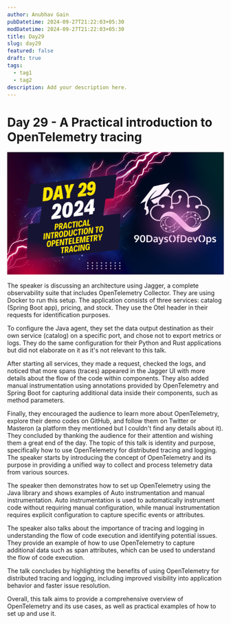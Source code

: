 ```yaml
---
author: Anubhav Gain
pubDatetime: 2024-09-27T21:22:03+05:30
modDatetime: 2024-09-27T21:22:03+05:30
title: Day29
slug: day29
featured: false
draft: true
tags:
  - tag1
  - tag2
description: Add your description here.
---
```


# Day 29 - A Practical introduction to OpenTelemetry tracing

[![Watch the video](thumbnails/day29.png)](https://www.youtube.com/watch?v=MqsIpGEbt4w)

The speaker is discussing an architecture using Jagger, a complete observability suite that includes OpenTelemetry Collector. They are using Docker to run this setup. The application consists of three services: catalog (Spring Boot app), pricing, and stock. They use the Otel header in their requests for identification purposes.

To configure the Java agent, they set the data output destination as their own service (catalog) on a specific port, and chose not to export metrics or logs. They do the same configuration for their Python and Rust applications but did not elaborate on it as it's not relevant to this talk.

After starting all services, they made a request, checked the logs, and noticed that more spans (traces) appeared in the Jagger UI with more details about the flow of the code within components. They also added manual instrumentation using annotations provided by OpenTelemetry and Spring Boot for capturing additional data inside their components, such as method parameters.

Finally, they encouraged the audience to learn more about OpenTelemetry, explore their demo codes on GitHub, and follow them on Twitter or Masteron (a platform they mentioned but I couldn't find any details about it). They concluded by thanking the audience for their attention and wishing them a great end of the day.
The topic of this talk is identity and purpose, specifically how to use OpenTelemetry for distributed tracing and logging. The speaker starts by introducing the concept of OpenTelemetry and its purpose in providing a unified way to collect and process telemetry data from various sources.

The speaker then demonstrates how to set up OpenTelemetry using the Java library and shows examples of Auto instrumentation and manual instrumentation. Auto instrumentation is used to automatically instrument code without requiring manual configuration, while manual instrumentation requires explicit configuration to capture specific events or attributes.

The speaker also talks about the importance of tracing and logging in understanding the flow of code execution and identifying potential issues. They provide an example of how to use OpenTelemetry to capture additional data such as span attributes, which can be used to understand the flow of code execution.

The talk concludes by highlighting the benefits of using OpenTelemetry for distributed tracing and logging, including improved visibility into application behavior and faster issue resolution.

Overall, this talk aims to provide a comprehensive overview of OpenTelemetry and its use cases, as well as practical examples of how to set up and use it.
